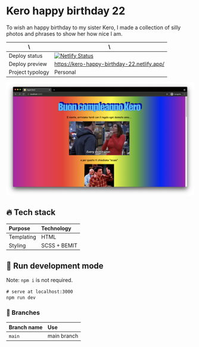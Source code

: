 # Kero happy birthday 22

To wish an happy birthday to my sister Kero, I made a collection of silly photos and phrases to show her how nice I am.

| \                | \        |
|------------------|----------|
| Deploy status         | [![Netlify Status](https://api.netlify.com/api/v1/badges/7543c503-d688-41cf-ad86-d06d27b85e02/deploy-status)](https://app.netlify.com/sites/kero-happy-birthday-22/deploys)        |
| Deploy preview   | https://kero-happy-birthday-22.netlify.app/        |
| Project typology | Personal |

![project preview](docs/project-preview.png)

## 🔥 Tech stack

| Purpose    | Technology   |
|:-----------|:-------------|
| Templating | HTML         |
| Styling    | SCSS + BEMIT |

## 🌊 Run development mode

Note: `npm i` is not required.

```shell
# serve at localhost:3000
npm run dev
```

### 🌿 Branches

| Branch name | Use         |
|:------------|:------------|
| `main`      | main branch |
